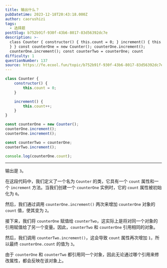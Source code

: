 ```yaml
---
title: 输出什么？
pubDatetime: 2023-12-18T20:43:18.000Z
author: caorushizi
tags:
  - 选择题
postSlug: b752b91f-930f-43b6-8017-83d56392dc7e
description: >-
  class Counter { constructor() { this.count = 0; } increment() { this.count++;
  } } const counterOne = new Counter(); counterOne.increment();
  counterOne.increment(); const counterTwo = counterOne; count
difficulty: 1
questionNumber: 137
source: https://fe.ecool.fun/topic/b752b91f-930f-43b6-8017-83d56392dc7e
---
```


```javascript
class Counter {
	constructor() {
		this.count = 0;
	}

	increment() {
		this.count++;
	}
}

const counterOne = new Counter();
counterOne.increment();
counterOne.increment();

const counterTwo = counterOne;
counterTwo.increment();

console.log(counterOne.count);
```

---

输出是 `3`。

在这段代码中，我们定义了一个名为 `Counter` 的类，它具有一个 `count` 属性和一个 `increment` 方法。当我们创建一个 `counterOne` 实例时，它的 `count` 属性被初始化为 `0`。

然后，我们通过调用 `counterOne.increment()` 两次来增加 `counterOne` 对象的 `count` 值，使其变为 `2`。

接下来，我们将 `counterOne` 赋值给 `counterTwo`，这实际上是将对同一个对象的引用赋值给了另一个变量。因此，`counterTwo` 和 `counterOne` 引用相同的对象。

然后，我们调用 `counterTwo.increment()`，这会导致 `count` 属性再次增加 `1`，所以最终 `counterOne.count` 的值为 `3`。

由于 `counterOne` 和 `counterTwo` 都引用同一个对象，因此无论通过哪个引用来修改属性，都会反映在该对象上。
